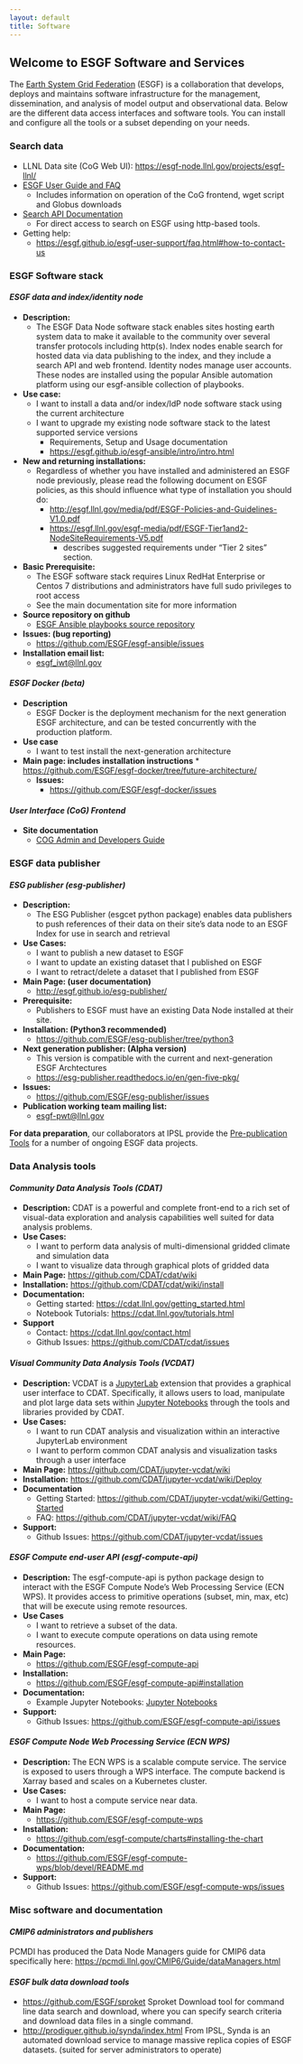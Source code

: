 ```yaml
---
layout: default
title: Software
---
```


## Welcome to ESGF Software and Services

The [Earth System Grid Federation](http://esgf.llnl.gov/) (ESGF) is a collaboration that develops, deploys and maintains software infrastructure for the management, dissemination, and analysis of model output and observational data. Below are the different data access interfaces and software tools. You can install and configure all the tools or a subset depending on your needs. 

### Search data
* LLNL Data site (CoG Web UI): <https://esgf-node.llnl.gov/projects/esgf-llnl/>
* [ESGF User Guide and FAQ](https://esgf.github.io/esgf-user-support)
    * Includes information on operation of the CoG frontend, wget script and Globus downloads
* [Search API Documentation](https://esgf.github.io/esg-search)
    * For direct access to search on ESGF using http-based tools.
* Getting help:
    * <https://esgf.github.io/esgf-user-support/faq.html#how-to-contact-us>

### ESGF Software stack
#### *ESGF data and index/identity node*
* **Description:**
    * The ESGF Data Node software stack enables sites hosting earth system data to make it available to the community over several transfer protocols including http(s).  Index nodes enable search for hosted data via data publishing to the index, and they include a search API and web frontend.  Identity nodes manage user accounts.  These nodes are installed using the popular Ansible automation platform using our esgf-ansible collection of playbooks.
* **Use case:**
    * I want to install a data and/or index/IdP node software stack using the current architecture
    * I want to upgrade my existing node software stack to the latest supported service versions
        * Requirements, Setup and Usage documentation
        * <https://esgf.github.io/esgf-ansible/intro/intro.html>
* **New and returning installations:**
    * Regardless of whether you have installed and administered an ESGF node previously, please read the following document on ESGF policies, as this should influence what type of installation you should do:
        * <http://esgf.llnl.gov/media/pdf/ESGF-Policies-and-Guidelines-V1.0.pdf>
        * <https://esgf.llnl.gov/esgf-media/pdf/ESGF-Tier1and2-NodeSiteRequirements-V5.pdf>
            * describes suggested requirements under “Tier 2 sites” section.
* **Basic Prerequisite:**
    * The ESGF software stack requires Linux RedHat Enterprise or Centos 7 distributions and administrators have full sudo privileges to root access
    * See the main documentation site for more information
* **Source repository on github**
    * [ESGF Ansible playbooks source repository](https://github.com/ESGF/esgf-ansible)
* **Issues: (bug reporting)**
    * <https://github.com/ESGF/esgf-ansible/issues>
* **Installation email list:**
    * <esgf_iwt@llnl.gov>

#### *ESGF Docker (beta)*
* **Description**
    * ESGF Docker is the deployment mechanism for the next generation ESGF architecture, and can be tested concurrently with the production platform.
* **Use case**
    * I want to test install the next-generation architecture 
* **Main page: includes installation instructions**
        * <https://github.com/ESGF/esgf-docker/tree/future-architecture/>
     * **Issues:**
        * <https://github.com/ESGF/esgf-docker/issues>

#### *User Interface (CoG) Frontend*
* **Site documentation**
    * [COG Admin and Developers Guide](https://esgf.github.io/COG)

### ESGF data publisher
#### *ESG publisher (esg-publisher)*

* **Description:**
    * The ESG Publisher (esgcet python package) enables data publishers to push references of their data on their site’s data node to an ESGF Index for use in search and retrieval
* **Use Cases:**
    * I want to publish a new dataset to ESGF
    * I want to update an existing dataset that I published on ESGF
    * I want to retract/delete a dataset that I published from ESGF 
* **Main Page: (user documentation)**
    * <http://esgf.github.io/esg-publisher/>
* **Prerequisite:**
    * Publishers to ESGF must have an existing Data Node installed at their site.  
* **Installation: (Python3 recommended)**
    * <https://github.com/ESGF/esg-publisher/tree/python3> 
* **Next generation publisher: (Alpha version)**
    * This version is compatible with the current and next-generation ESGF Archtectures 
    * <https://esg-publisher.readthedocs.io/en/gen-five-pkg/>
* **Issues:**
    * <https://github.com/ESGF/esg-publisher/issues>
* **Publication working team mailing list:**
    * <esgf-pwt@llnl.gov>

**For data preparation**, our collaborators at IPSL provide the [Pre-publication Tools](https://esgf.github.io/esgf-prepare) for a number of ongoing ESGF data projects.  

### Data Analysis tools
#### *Community Data Analysis Tools (CDAT)*
* **Description:** CDAT is a powerful and complete front-end to a rich set of visual-data exploration and analysis capabilities well suited for data analysis problems.
* **Use Cases:**
    * I want to perform data analysis of multi-dimensional gridded climate and simulation data
    * I want to visualize data through graphical plots of gridded data
* **Main Page:** <https://github.com/CDAT/cdat/wiki>
* **Installation:** <https://github.com/CDAT/cdat/wiki/install>
* **Documentation:**
    * Getting started: <https://cdat.llnl.gov/getting_started.html> 
    * Notebook Tutorials: <https://cdat.llnl.gov/tutorials.html> 
* **Support**
    * Contact: <https://cdat.llnl.gov/contact.html> 
    * Github Issues: <https://github.com/CDAT/cdat/issues>

#### *Visual Community Data Analysis Tools (VCDAT)*
* **Description:** VCDAT is a [JupyterLab](https://jupyterlab.readthedocs.io/en/stable/) extension that provides a graphical user interface to CDAT. Specifically, it allows users to load, manipulate and plot large data sets within [Jupyter Notebooks](https://jupyter.org/) through the tools and libraries provided by CDAT. 
* **Use Cases:**
    * I want to run CDAT analysis and visualization within an interactive JupyterLab environment
    * I want to perform common CDAT analysis and visualization tasks through a user interface
* **Main Page:** <https://github.com/CDAT/jupyter-vcdat/wiki>
* **Installation:** <https://github.com/CDAT/jupyter-vcdat/wiki/Deploy>
* **Documentation**
    * Getting Started: <https://github.com/CDAT/jupyter-vcdat/wiki/Getting-Started>
    * FAQ: <https://github.com/CDAT/jupyter-vcdat/wiki/FAQ>
* **Support:**
    * Github Issues: <https://github.com/CDAT/jupyter-vcdat/issues> 

#### *ESGF Compute end-user API (esgf-compute-api)*
* **Description:** The esgf-compute-api is python package design to interact with the ESGF Compute Node’s Web Processing Service (ECN WPS). It provides access to primitive operations (subset, min, max, etc) that will be execute using remote resources.
* **Use Cases**
    * I want to retrieve a subset of the data.
    * I want to execute compute operations on data using remote resources.
* **Main Page:**
    * <https://github.com/ESGF/esgf-compute-api> 
* **Installation:** 
    * <https://github.com/ESGF/esgf-compute-api#installation>
* **Documentation:** 
    * Example Jupyter Notebooks: [Jupyter Notebooks](https://github.com/ESGF/esgf-compute-api/tree/devel/examples)
* **Support:**
    * Github Issues: <https://github.com/ESGF/esgf-compute-api/issues>

#### *ESGF Compute Node Web Processing Service (ECN WPS)*
* **Description:** The ECN WPS is a scalable compute service. The service is exposed to users through a WPS interface. The compute backend is Xarray based and scales on a Kubernetes cluster.
* **Use Cases:**
    * I want to host a compute service near data.
* **Main Page:** 
    * <https://github.com/ESGF/esgf-compute-wps> 
* **Installation:** 
    * <https://github.com/esgf-compute/charts#installing-the-chart> 
* **Documentation:** 
    * <https://github.com/ESGF/esgf-compute-wps/blob/devel/README.md> 
* **Support:**
    * Github Issues: <https://github.com/ESGF/esgf-compute-wps/issues>

### Misc software and documentation
#### *CMIP6 administrators and publishers*
PCMDI has produced the Data Node Managers guide for CMIP6 data specifically here: <https://pcmdi.llnl.gov/CMIP6/Guide/dataManagers.html> 

#### *ESGF bulk data download tools*
* <https://github.com/ESGF/sproket>  Sproket Download tool for command line data search and download, where you can specify search criteria and download data files in a single command.
* <http://prodiguer.github.io/synda/index.html> From IPSL, Synda is an automated download service to manage massive replica copies of ESGF datasets. (suited for server administrators to operate) 